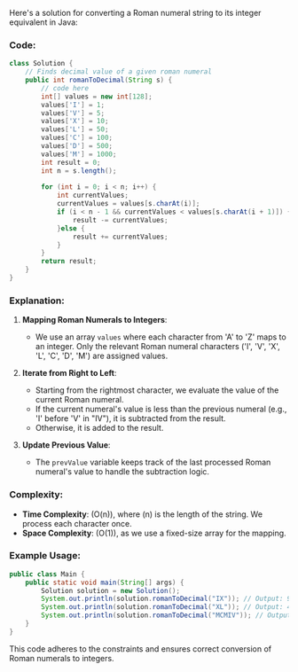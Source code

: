 Here's a solution for converting a Roman numeral string to its integer equivalent in Java:

### Code:

```java
class Solution {
    // Finds decimal value of a given roman numeral
    public int romanToDecimal(String s) {
        // code here
        int[] values = new int[128];
        values['I'] = 1;
        values['V'] = 5;
        values['X'] = 10;
        values['L'] = 50;
        values['C'] = 100;
        values['D'] = 500;
        values['M'] = 1000;
        int result = 0;
        int n = s.length();
        
        for (int i = 0; i < n; i++) {
            int currentValues;
            currentValues = values[s.charAt(i)];
            if (i < n - 1 && currentValues < values[s.charAt(i + 1)]) {
                result -= currentValues;
            }else {
                result += currentValues;
            }
        }
        return result;
    }
}
```

### Explanation:
1. **Mapping Roman Numerals to Integers**:
   - We use an array `values` where each character from 'A' to 'Z' maps to an integer. Only the relevant Roman numeral characters ('I', 'V', 'X', 'L', 'C', 'D', 'M') are assigned values.

2. **Iterate from Right to Left**:
   - Starting from the rightmost character, we evaluate the value of the current Roman numeral.
   - If the current numeral's value is less than the previous numeral (e.g., 'I' before 'V' in "IV"), it is subtracted from the result.
   - Otherwise, it is added to the result.

3. **Update Previous Value**:
   - The `prevValue` variable keeps track of the last processed Roman numeral's value to handle the subtraction logic.

### Complexity:
- **Time Complexity**: \(O(n)\), where \(n\) is the length of the string. We process each character once.
- **Space Complexity**: \(O(1)\), as we use a fixed-size array for the mapping.

### Example Usage:
```java
public class Main {
    public static void main(String[] args) {
        Solution solution = new Solution();
        System.out.println(solution.romanToDecimal("IX")); // Output: 9
        System.out.println(solution.romanToDecimal("XL")); // Output: 40
        System.out.println(solution.romanToDecimal("MCMIV")); // Output: 1904
    }
}
```

This code adheres to the constraints and ensures correct conversion of Roman numerals to integers.